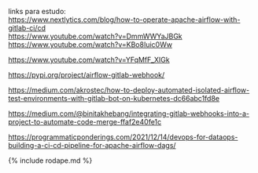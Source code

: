 
links para estudo:  
https://www.nextlytics.com/blog/how-to-operate-apache-airflow-with-gitlab-ci/cd  
https://www.youtube.com/watch?v=DmmWWYaJBGk  
https://www.youtube.com/watch?v=KBo8Iuic0Ww  

https://www.youtube.com/watch?v=YFqMfF_XIGk  

https://pypi.org/project/airflow-gitlab-webhook/  

https://medium.com/akrostec/how-to-deploy-automated-isolated-airflow-test-environments-with-gitlab-bot-on-kubernetes-dc66abc1fd8e  

https://medium.com/@binitakhebang/integrating-gitlab-webhooks-into-a-project-to-automate-code-merge-ffaf2e40fe1c  

https://programmaticponderings.com/2021/12/14/devops-for-dataops-building-a-ci-cd-pipeline-for-apache-airflow-dags/  


{% include rodape.md %}